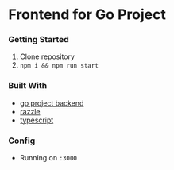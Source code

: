 # Frontend for Go Project

### Getting Started
1. Clone repository
2. `npm i && npm run start`

### Built With
- [go project backend](https://github.com/iamkahvi/go_project_backend)
- [razzle](https://github.com/jaredpalmer/razzle.git)
- [typescript](https://github.com/Microsoft/TypeScript)

### Config
- Running on `:3000`